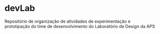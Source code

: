 # devLab
Repositório de organização de atividades de experimentação e prototipação do time de desenvolvimento do Laboratório de Design da APS
